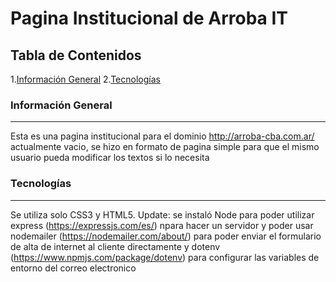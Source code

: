 # Pagina Institucional de Arroba IT
## Tabla de Contenidos
1.[Información General](#info-general)
2.[Tecnologías](#tecnologias)

<a name="info-general"></a>

### Información General
***
Esta es una pagina institucional para el dominio http://arroba-cba.com.ar/ actualmente vacio, se hizo en formato de pagina simple para que el mismo usuario pueda modificar los textos si lo necesita

<a name="tecnologias"></a>

### Tecnologías
***
Se utiliza solo CSS3 y HTML5.
Update: se instaló Node para poder utilizar express (https://expressjs.com/es/) npara hacer un servidor y poder usar nodemailer (https://nodemailer.com/about/) para poder enviar el formulario de alta de internet al cliente directamente y dotenv (https://www.npmjs.com/package/dotenv) para configurar las variables de entorno del correo electronico

